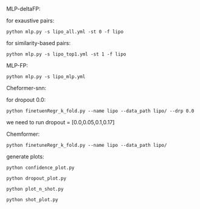MLP-deltaFP: 

for exaustive pairs:

`python mlp.py -s lipo_all.yml -st 0 -f lipo`  

for similarity-based pairs:

`python mlp.py -s lipo_top1.yml -st 1 -f lipo`  

MLP-FP:

`python mlp.py -s lipo_mlp.yml`

Cheformer-snn:

for dropout 0.0:

`python finetuenRegr_k_fold.py --name lipo --data_path lipo/ --drp 0.0`   

we need to run dropout = [0.0,0.05,0.1,0.17]

Chemformer:

`python finetuneRegr_k_fold.py --name lipo --data_path lipo/` 

generate plots:

`python confidence_plot.py` 

`python dropout_plot.py` 

`python plot_n_shot.py` 

`python shot_plot.py` 





            